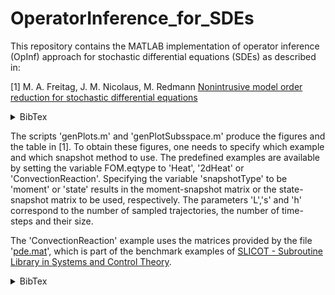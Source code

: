 # OperatorInference_for_SDEs
This repository contains the MATLAB implementation of operator inference (OpInf) approach for stochastic differential equations (SDEs) as described in:

[1] M. A. Freitag, J. M. Nicolaus, M. Redmann
 	[Nonintrusive model order reduction for stochastic differential equations](https://doi.org/10.48550/arXiv.2407.05724)<details><summary>BibTex</summary><pre>
@misc{freitag2024nonintrusivemodelorderreduction,
      title={Nonintrusive model order reduction for stochastic differential equations}, 
      author={M. A. Freitag and J. M. Nicolaus and M. Redmann},
      year={2024},
      eprint={2407.05724},
      archivePrefix={arXiv},
      primaryClass={math.NA},
      url={https://arxiv.org/abs/2407.05724}, 
}</pre></details>

The scripts 'genPlots.m' and 'genPlotSubsspace.m' produce the figures and the table in [1].
To obtain these figures, one needs to specify which example and which snapshot method to use. 
The predefined examples are available by setting the variable FOM.eqtype to 'Heat', '2dHeat' or 'ConvectionReaction'.
Specifying the variable 'snapshotType' to be 'moment' or 'state' results in the moment-snapshot matrix or the state-snapshot matrix to be used, respectively. 
The parameters 'L','s' and 'h' correspond to the number of sampled trajectories, the number of time-steps and their size. 


The 'ConvectionReaction' example uses the matrices provided by the file '[pde.mat](https://www.slicot.org/objects/software/shared/bench-data/pde.zip)', which is part of the benchmark examples of
[SLICOT - Subroutine Library in Systems and Control Theory](https://www.slicot.org/20-site/126-benchmark-examples-for-model-reduction).<details><summary>BibTex</summary><pre>
@MANUAL{slicot_pde,
 title =        {{SLICOT} - Subroutine Library in Systems and Control Theory},
 organization = {Niconet e.V.},
 address =      {\url{http://www.slicot.org}},
 key =          {SLICOT}
}</pre></details>
